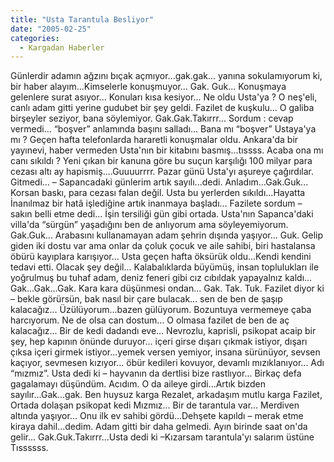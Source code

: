 ```yaml
---
title: "Usta Tarantula Besliyor"
date: "2005-02-25"
categories: 
  - Kargadan Haberler
---
```


Günlerdir adamın ağzını bıçak açmıyor...gak.gak... yanına sokulamıyorum ki, bir haber alayım...Kimselerle konuşmuyor... Gak. Guk... Konuşmaya gelenlere surat asıyor... Konuları kısa kesiyor... Ne oldu Usta'ya ? O neş'eli, canlı adam gitti yerine gudubet bir şey geldi. Fazilet de kuşkulu... O galiba birşeyler seziyor, bana söylemiyor. Gak.Gak.Takırrr... Sordum : cevap vermedi... “boşver” anlamında başını salladı... Bana mı “boşver” Ustaya'ya mı ? Geçen hafta telefonlarda hararetli konuşmalar oldu. Ankara'da bir yayınevi, haber vermeden Usta'nın bir kitabını basmış...tıssss. Acaba ona mı canı sıkıldı ? Yeni çıkan bir kanuna göre bu suçun karşılığı 100 milyar para cezası altı ay hapismiş....Guuuurrrr. Pazar günü Usta'yı aşureye çağırdılar. Gitmedi... – Sapancadaki günlerim artık sayılı...dedi. Anladım...Gak.Guk... Korsan baskı, para cezası falan değil. Usta bu yerlerden sıkıldı...Hayatta İnanılmaz bir hatâ işlediğine artık inanmaya başladı... Fazilete sordum – sakın belli etme dedi... İşin tersiliği gün gibi ortada. Usta'nın Sapanca'daki villa'da “sürgün” yaşadığını ben de anlıyorum ama söyleyemiyorum. Gak.Guk... Arabasını kullanamayan adam şehrin dışında yaşıyor... Guk. Gelip giden iki dostu var ama onlar da çoluk çocuk ve aile sahibi, biri hastalansa öbürü kayıplara karışıyor... Usta geçen hafta öksürük oldu...Kendi kendini tedavi etti. Olacak şey değil... Kalabalıklarda büyümüş, insan toplulukları ile yoğrulmuş bu tuhaf adam, deniz feneri gibi cız cıbıldak yapayalnız kaldı... Gak...Gak...Gak. Kara kara düşünmesi ondan... Gak. Tak. Tuk. Fazilet diyor ki – bekle görürsün, bak nasıl bir çare bulacak... sen de ben de şaşıp kalacağız... Üzülüyorum...bazen gülüyorum. Bozuntuya vermemeye çaba harcıyorum. Ne de olsa can dostum... O olmasa fazilet de ben de aç kalacağız... Bir de kedi dadandı eve... Nevrozlu, kaprisli, psikopat acaip bir şey, hep kapının önünde duruyor... içeri girse dışarı çıkmak istiyor, dışarı çıksa içeri girmek istiyor...yemek versen yemiyor, insana sürünüyor, sevsen kaçıyor, sevmesen kızıyor... öbür kedileri kovuyor, devamlı mızıklanıyor... Adı “mızmız”. Usta dedi ki – hayvanın da dertlisi bize rastlıyor... Birkaç defa gagalamayı düşündüm. Acıdım. O da aileye girdi...Artık bizden sayılır...Gak...gak. Ben huysuz karga Rezalet, arkadaşım mutlu karga Fazilet, Ortada dolaşan psikopat kedi Mızmız... Bir de tarantula var... Merdiven altında yaşıyor... Onu ilk ev sahibi gördü...Dehşete kapıldı – merak etme kiraya dahil...dedim. Adam gitti bir daha gelmedi. Ayın birinde saat on'da gelir... Gak.Guk.Takırrr...Usta dedi ki –Kızarsam tarantula'yı salarım üstüne Tıssssss.
